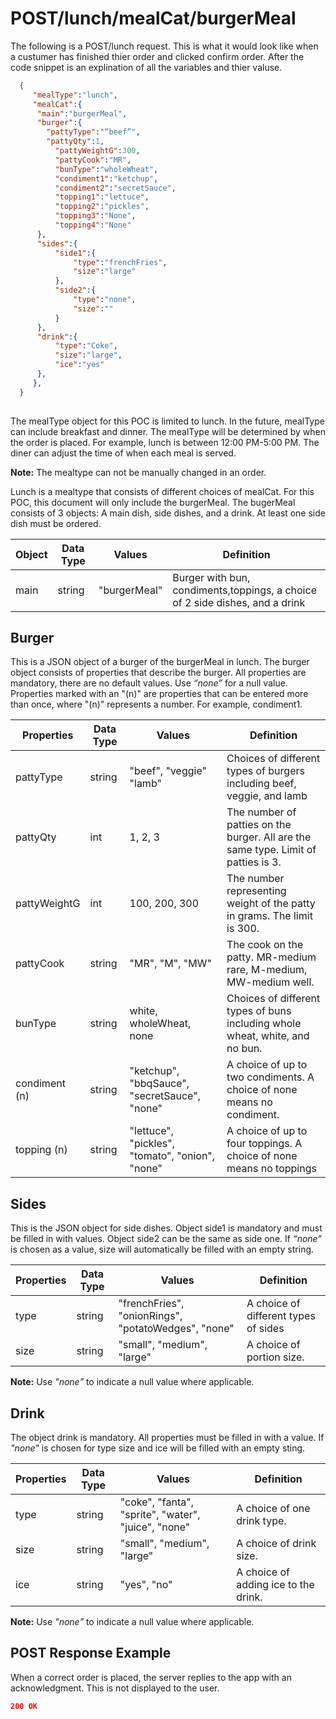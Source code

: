 # POST/lunch/mealCat/burgerMeal

The following is a POST/lunch request. 
This is what it would look like when a custumer has finished thier order and clicked confirm order.
After the code snippet is an explination of all the variables and thier valuse.


``` JSON
  {
     "mealType":"lunch",
     "mealCat":{
  	  "main":"burgerMeal",
  	  "burger":{
        "pattyType":"”beef”",
        "pattyQty":1,
     	  "pattyWeightG":300,
     	  "pattyCook":"MR",
     	  "bunType":"wholeWheat",
     	  "condiment1":"ketchup",
     	  "condiment2":"secretSauce",
     	  "topping1":"lettuce",
     	  "topping2":"pickles",
     	  "topping3":"None",
     	  "topping4":"None"
  	  },
  	  "sides":{
     	  "side1":{
        	  "type":"frenchFries",
        	  "size":"large"
     	  },
     	  "side2":{
        	  "type":"none",
        	  "size":""
     	  }
  	  },
  	  "drink":{
     	  "type":"Coke",
     	  "size":"large",
     	  "ice":"yes"
  	  },
     },
  }
  
```


The mealType object for this POC is limited to lunch. In the future, mealType can include breakfast and dinner. 
The mealType will be determined by when the order is placed. For example, lunch is between 12:00 PM-5:00 PM. 
The diner can adjust the time of when each meal is served. 

**Note:** The mealtype can not be manually changed in an order.

Lunch is a mealtype that consists of different choices of mealCat. 
For this POC, this document will only include the burgerMeal. 
The bugerMeal consists of 3 objects: A main dish, side dishes, and a drink.
At least one side dish must be ordered.

| Object        | Data Type     | Values     | Definition    |
| ------------- | ------------- | ---------- | ------------- |
| main          | string        | "burgerMeal" |Burger with bun, condiments,toppings, a choice of 2 side dishes, and a drink |

## Burger

This is a JSON object of a burger of the burgerMeal in lunch. 
The burger object consists of properties that describe the burger. 
All properties are mandatory, there are no default values.
Use *“none”* for a null value.
Properties marked with an "(n)" are properties that can be entered more than once, where "(n)" represents a number. For example, condiment1. 

| Properties    	| Data Type 	| Values                                	| Definition                                                                          	|
|---------------	|-----------	|---------------------------------------	|-------------------------------------------------------------------------------------	|
| pattyType     	| string    	| "beef", "veggie" "lamb"                     	| Choices of different types of burgers including beef, veggie, and lamb              	|
| pattyQty      	| int       	| 1, 2, 3                               	| The number of patties on the burger. All are the same type. Limit of patties is 3.  	|
| pattyWeightG  	| int       	| 100, 200, 300                         	| The number representing weight of the patty in grams. The limit is 300.             	|
| pattyCook     	| string    	| "MR", "M", "MW"                             	| The cook on the patty. MR-medium rare, M-medium, MW-medium well.                    	|
| bunType       	| string    	| white, wholeWheat, none               	| Choices of different types of buns including whole wheat, white, and no bun.        	|
| condiment (n) 	| string    	| "ketchup", "bbqSauce", "secretSauce", "none"  	| A choice of up to two condiments. A choice of none means no condiment.              	|
| topping (n)   	| string    	| "lettuce", "pickles", "tomato", "onion", "none" 	| A choice of up to four toppings. A choice of none means no toppings                 	|

## Sides

This is the JSON object for side dishes. 
Object side1 is mandatory and must be filled in with values. 
Object side2 can be the same as side one. 
If *“none”* is chosen as a value, size will automatically be filled with an empty string.

| Properties 	| Data Type 	| Values                                      	| Definition                           	|
|------------	|-----------	|---------------------------------------------	|--------------------------------------	|
| type       	| string    	| "frenchFries", "onionRings", "potatoWedges", "none" 	| A choice of different types of sides 	|
| size       	| string    	| "small", "medium", "large"                        	| A choice of portion size.            	|

**Note:** Use *"none"* to indicate a null value where applicable.

## Drink

The object drink is mandatory. 
All properties must be filled in with a value. 
If *"none"* is chosen for type size and ice will be filled with an empty sting.

| Properties 	| Data Type 	| Values                                  	| Definition                           	|
|------------	|-----------	|-----------------------------------------	|--------------------------------------	|
| type       	| string    	| "coke", "fanta", "sprite", "water", "juice", "none" 	| A choice of one drink type.          	|
| size       	| string    	| "small", "medium", "large"                    	| A choice of drink size.              	|
| ice        	| string    	| "yes", "no"                                 	| A choice of adding ice to the drink. 	|

**Note:** Use *"none"* to indicate a null value where applicable.

## POST Response Example 

When a correct order is placed, the server replies to the app with an acknowledgment. 
This is not displayed to the user.  

```JSON
200 OK

```
